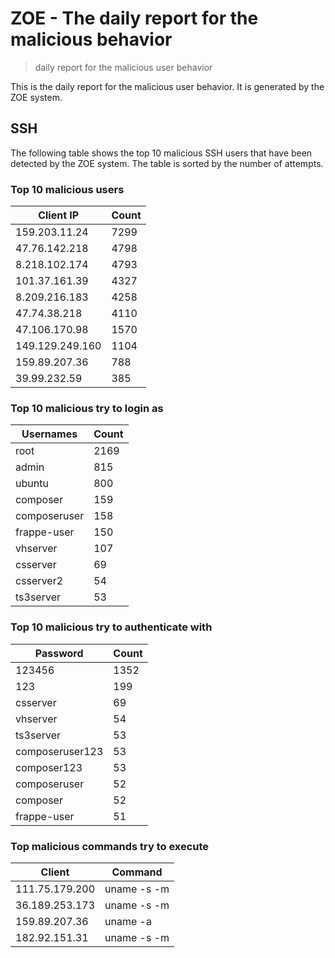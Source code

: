 # ZOE - The daily report for the malicious behavior

> daily report for the malicious user behavior

This is the daily report for the malicious user behavior. It is generated by the ZOE system.

## SSH

The following table shows the top 10 malicious SSH users that have been detected by the ZOE
system. The table is sorted by the number of attempts.

### Top 10 malicious users

| Client IP | Count    |
|-----------|----------|
| 159.203.11.24 | 7299 |
| 47.76.142.218 | 4798 |
| 8.218.102.174 | 4793 |
| 101.37.161.39 | 4327 |
| 8.209.216.183 | 4258 |
| 47.74.38.218 | 4110 |
| 47.106.170.98 | 1570 |
| 149.129.249.160 | 1104 |
| 159.89.207.36 | 788 |
| 39.99.232.59 | 385 |

### Top 10 malicious try to login as

| Usernames | Count    |
|-----------|----------|
| root | 2169 |
| admin | 815 |
| ubuntu | 800 |
| composer | 159 |
| composeruser | 158 |
| frappe-user | 150 |
| vhserver | 107 |
| csserver | 69 |
| csserver2 | 54 |
| ts3server | 53 |

### Top 10 malicious try to authenticate with

| Password | Count    |
|-----------|----------|
| 123456 | 1352 |
| 123 | 199 |
| csserver | 69 |
| vhserver | 54 |
| ts3server | 53 |
| composeruser123 | 53 |
| composer123 | 53 |
| composeruser | 52 |
| composer | 52 |
| frappe-user | 51 |

### Top malicious commands try to execute

| Client | Command |
|--------|---------|
| 111.75.179.200 | uname -s -m |
| 36.189.253.173 | uname -s -m |
| 159.89.207.36 | uname -a |
| 182.92.151.31 | uname -s -m |
